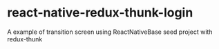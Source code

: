 # react-native-redux-thunk-login
A example of transition screen using ReactNativeBase seed project with redux-thunk
